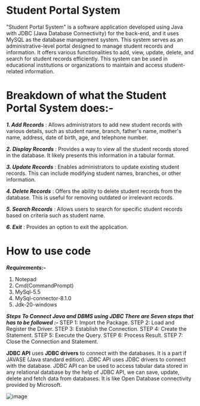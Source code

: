 # Student Portal System
"Student Portal System" is a software application developed using Java with JDBC (Java Database Connectivity) for the back-end, and it uses MySQL as the database management system. This system serves as an administrative-level portal designed to manage student records and information.
It offers various functionalities to add, view, update, delete, and search for student records efficiently. This system can be used in educational institutions or organizations to maintain and access student-related information.

# Breakdown of what the Student Portal System does:-

***1. Add Records***
: Allows administrators to add new student records with various details, such as student name, branch, father's name, mother's name, address, date of birth, age, and telephone number.

***2. Display Records***
: Provides a way to view all the student records stored in the database. It likely presents this information in a tabular format.

***3. Update Records***
: Enables administrators to update existing student records. This can include modifying student names, branches, or other information.

***4. Delete Records***
: Offers the ability to delete student records from the database. This is useful for removing outdated or irrelevant records.

***5. Search Records***
: Allows users to search for specific student records based on criteria such as student name.

***6. Exit***
: Provides an option to exit the application.

# How to use code

***Requirements:-***
1. Notepad
2. Cmd(CommandPrompt)
3. MySql-5.5
4. MySql-connector-8.1.0
5. Jdk-20-windows
   
***Steps To Connect Java and DBMS using JDBC There are Seven steps that has to be followed :-***
STEP 1: Import the Package.
STEP 2: Load and Register the Driver. 
STEP 3: Establish the Connection.
STEP 4: Create the Statement. 
STEP 5: Execute the Query.
STEP 6: Process Result.
STEP 7: Close the Connection and Statement.

**JDBC API** uses **JDBC drivers** to connect with the databases. It is a part if JAVASE (Java standard edition). JDBC API uses JDBC drivers to connect with the database. JDBC API can be used to access tabular data stored in any relational database by the help of JDBC API, we can save, update, delete and fetch data from databases. It is like Open Database connectivity provided by Microsoft.


![image](https://github.com/asmit-codes/student-portal-system/assets/166336403/77d21499-27ec-4a42-b3f9-c4d733050e12)

